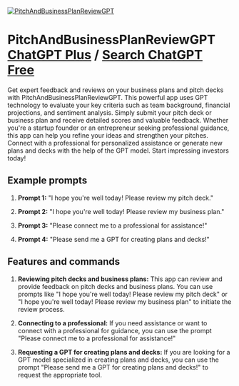 
[![PitchAndBusinessPlanReviewGPT](https://files.oaiusercontent.com/file-I6oirNf8vIT2d78Capi91gnj?se=2123-10-21T20%3A42%3A54Z&sp=r&sv=2021-08-06&sr=b&rscc=max-age%3D31536000%2C%20immutable&rscd=attachment%3B%20filename%3Dlogo.png&sig=zs1Yj%2B9zyZHjKVLAic6MaUqITuLkt08Lh0Y67J%2BcXr0%3D)](https://chat.openai.com/g/g-qQhfG5y2n-pitchandbusinessplanreviewgpt)

# PitchAndBusinessPlanReviewGPT [ChatGPT Plus](https://chat.openai.com/g/g-qQhfG5y2n-pitchandbusinessplanreviewgpt) / [Search ChatGPT Free](https://gptcall.net/index.html#/?search=PitchAndBusinessPlanReviewGPT)

Get expert feedback and reviews on your business plans and pitch decks with PitchAndBusinessPlanReviewGPT. This powerful app uses GPT technology to evaluate your key criteria such as team background, financial projections, and sentiment analysis. Simply submit your pitch deck or business plan and receive detailed scores and valuable feedback. Whether you're a startup founder or an entrepreneur seeking professional guidance, this app can help you refine your ideas and strengthen your pitches. Connect with a professional for personalized assistance or generate new plans and decks with the help of the GPT model. Start impressing investors today!

## Example prompts

1. **Prompt 1:** "I hope you're well today! Please review my pitch deck."

2. **Prompt 2:** "I hope you're well today! Please review my business plan."

3. **Prompt 3:** "Please connect me to a professional for assistance!"

4. **Prompt 4:** "Please send me a GPT for creating plans and decks!"


## Features and commands

1. **Reviewing pitch decks and business plans:** This app can review and provide feedback on pitch decks and business plans. You can use prompts like "I hope you're well today! Please review my pitch deck" or "I hope you're well today! Please review my business plan" to initiate the review process.

2. **Connecting to a professional:** If you need assistance or want to connect with a professional for guidance, you can use the prompt "Please connect me to a professional for assistance!"

3. **Requesting a GPT for creating plans and decks:** If you are looking for a GPT model specialized in creating plans and decks, you can use the prompt "Please send me a GPT for creating plans and decks!" to request the appropriate tool.


